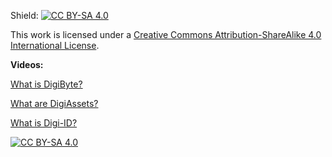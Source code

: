 Shield: [![CC BY-SA 4.0][cc-by-sa-shield]][cc-by-sa]

This work is licensed under a [Creative Commons Attribution-ShareAlike 4.0
International License][cc-by-sa].

**Videos:**

[What is DigiByte?](https://youtu.be/bsHA7TBbbWE)

[What are DigiAssets?](https://youtu.be/JoqOn5gTiqE)

[What is Digi-ID?](https://youtu.be/pLrQycud5GI)

[![CC BY-SA 4.0][cc-by-sa-image]][cc-by-sa]

[cc-by-sa]: https://creativecommons.org/licenses/by-sa/4.0/
[cc-by-sa-image]: https://licensebuttons.net/l/by-sa/4.0/88x31.png
[cc-by-sa-shield]: https://img.shields.io/badge/License-CC%20BY--SA%204.0-lightgrey.svg
